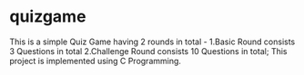 # quizgame
This is a simple Quiz Game having 2 rounds in total - 1.Basic Round consists 3 Questions in total 2.Challenge Round consists 10 Questions in total; This project is implemented using C Programming.
